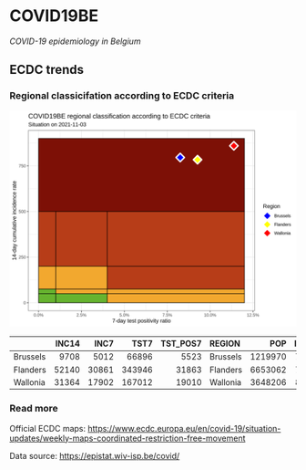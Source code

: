 
# COVID19BE

*COVID-19 epidemiology in Belgium*

## ECDC trends

### Regional classicifation according to ECDC criteria

![](COVID9BE-ecdc-trend.png)

|          | INC14 |  INC7 |   TST7 | TST\_POS7 | REGION   |     POP | INC14\_RT |       PR7 |        GR |
| :------- | ----: | ----: | -----: | --------: | :------- | ------: | --------: | --------: | --------: |
| Brussels |  9708 |  5012 |  66896 |      5523 | Brussels | 1219970 |  795.7573 | 0.0825610 | 0.0672913 |
| Flanders | 52140 | 30861 | 343946 |     31863 | Flanders | 6653062 |  783.6993 | 0.0926395 | 0.4503031 |
| Wallonia | 31364 | 17902 | 167012 |     19010 | Wallonia | 3648206 |  859.7102 | 0.1138242 | 0.3298173 |

### Read more

Official ECDC maps:
<https://www.ecdc.europa.eu/en/covid-19/situation-updates/weekly-maps-coordinated-restriction-free-movement>

Data source: <https://epistat.wiv-isp.be/covid/>
